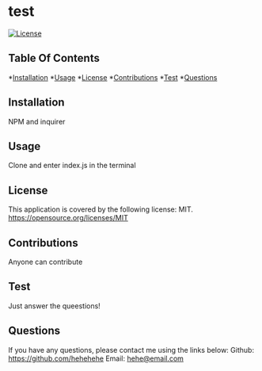 
# test
[![License](https://img.shields.io/badge/license-MIT-green.svg)](https://opensource.org/licenses/MIT)

  ## Table Of Contents
*[Installation](#installation)
*[Usage](#usage) 
*[License](#license)
*[Contributions](#contributions)
*[Test](#test)
*[Questions](#questions)

  ## Installation
NPM and inquirer

  ## Usage
Clone and enter index.js in the terminal

  ## License
This application is covered by the following license: MIT.
https://opensource.org/licenses/MIT

  ## Contributions
Anyone can contribute 

  ## Test
Just answer the queestions!

  ## Questions
If you have any questions, please contact me using the links below:
Github: https://github.com/hehehehe
Email: hehe@email.com
  